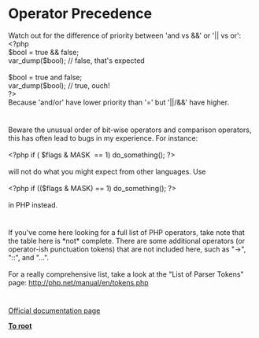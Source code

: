# Operator Precedence




<div class="phpcode"><span class="html">
Watch out for the difference of priority between &apos;and vs &amp;&amp;&apos; or &apos;|| vs or&apos;:<br><span class="default">&lt;?php<br>$bool </span><span class="keyword">= </span><span class="default">true </span><span class="keyword">&amp;&amp; </span><span class="default">false</span><span class="keyword">;<br></span><span class="default">var_dump</span><span class="keyword">(</span><span class="default">$bool</span><span class="keyword">); </span><span class="comment">// false, that&apos;s expected<br><br></span><span class="default">$bool </span><span class="keyword">= </span><span class="default">true </span><span class="keyword">and </span><span class="default">false</span><span class="keyword">;<br></span><span class="default">var_dump</span><span class="keyword">(</span><span class="default">$bool</span><span class="keyword">); </span><span class="comment">// true, ouch!<br></span><span class="default">?&gt;<br></span>Because &apos;and/or&apos; have lower priority than &apos;=&apos; but &apos;||/&amp;&amp;&apos; have higher.</span>
</div>
  

#


<div class="phpcode"><span class="html">
Beware the unusual order of bit-wise operators and comparison operators, this has often lead to bugs in my experience. For instance:<br><br><span class="default">&lt;?php </span><span class="keyword">if ( </span><span class="default">$flags </span><span class="keyword">&amp; </span><span class="default">MASK&#xA0; </span><span class="keyword">== </span><span class="default">1</span><span class="keyword">) </span><span class="default">do_something</span><span class="keyword">(); </span><span class="default">?&gt;<br></span><br>will not do what you might expect from other languages. Use<br><br><span class="default">&lt;?php </span><span class="keyword">if ((</span><span class="default">$flags </span><span class="keyword">&amp; </span><span class="default">MASK</span><span class="keyword">) == </span><span class="default">1</span><span class="keyword">) </span><span class="default">do_something</span><span class="keyword">(); </span><span class="default">?&gt;<br></span><br>in PHP instead.</span>
</div>
  

#


<div class="phpcode"><span class="html">
If you&apos;ve come here looking for a full list of PHP operators, take note that the table here is *not* complete. There are some additional operators (or operator-ish punctuation tokens) that are not included here, such as &quot;-&gt;&quot;, &quot;::&quot;, and &quot;...&quot;.<br><br>For a really comprehensive list, take a look at the &quot;List of Parser Tokens&quot; page: <a href="http://php.net/manual/en/tokens.php" rel="nofollow" target="_blank">http://php.net/manual/en/tokens.php</a></span>
</div>
  

#

[Official documentation page](https://www.php.net/manual/en/language.operators.precedence.php)

**[To root](/)**
